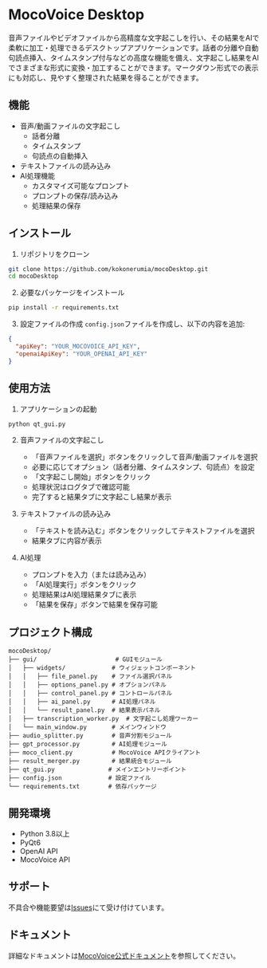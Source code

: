 # MocoVoice Desktop

音声ファイルやビデオファイルから高精度な文字起こしを行い、その結果をAIで柔軟に加工・処理できるデスクトップアプリケーションです。話者の分離や自動句読点挿入、タイムスタンプ付与などの高度な機能を備え、文字起こし結果をAIでさまざまな形式に変換・加工することができます。マークダウン形式での表示にも対応し、見やすく整理された結果を得ることができます。

## 機能

- 音声/動画ファイルの文字起こし
  - 話者分離
  - タイムスタンプ
  - 句読点の自動挿入
- テキストファイルの読み込み
- AI処理機能
  - カスタマイズ可能なプロンプト
  - プロンプトの保存/読み込み
  - 処理結果の保存

## インストール

1. リポジトリをクローン
```bash
git clone https://github.com/kokonerumia/mocoDesktop.git
cd mocoDesktop
```

2. 必要なパッケージをインストール
```bash
pip install -r requirements.txt
```

3. 設定ファイルの作成
`config.json`ファイルを作成し、以下の内容を追加:
```json
{
  "apiKey": "YOUR_MOCOVOICE_API_KEY",
  "openaiApiKey": "YOUR_OPENAI_API_KEY"
}
```

## 使用方法

1. アプリケーションの起動
```bash
python qt_gui.py
```

2. 音声ファイルの文字起こし
   - 「音声ファイルを選択」ボタンをクリックして音声/動画ファイルを選択
   - 必要に応じてオプション（話者分離、タイムスタンプ、句読点）を設定
   - 「文字起こし開始」ボタンをクリック
   - 処理状況はログタブで確認可能
   - 完了すると結果タブに文字起こし結果が表示

3. テキストファイルの読み込み
   - 「テキストを読み込む」ボタンをクリックしてテキストファイルを選択
   - 結果タブに内容が表示

4. AI処理
   - プロンプトを入力（または読み込み）
   - 「AI処理実行」ボタンをクリック
   - 処理結果はAI処理結果タブに表示
   - 「結果を保存」ボタンで結果を保存可能

## プロジェクト構成

```
mocoDesktop/
├── gui/                      # GUIモジュール
│   ├── widgets/             # ウィジェットコンポーネント
│   │   ├── file_panel.py    # ファイル選択パネル
│   │   ├── options_panel.py # オプションパネル
│   │   ├── control_panel.py # コントロールパネル
│   │   ├── ai_panel.py      # AI処理パネル
│   │   └── result_panel.py  # 結果表示パネル
│   ├── transcription_worker.py  # 文字起こし処理ワーカー
│   └── main_window.py       # メインウィンドウ
├── audio_splitter.py        # 音声分割モジュール
├── gpt_processor.py         # AI処理モジュール
├── moco_client.py           # MocoVoice APIクライアント
├── result_merger.py         # 結果統合モジュール
├── qt_gui.py               # メインエントリーポイント
├── config.json             # 設定ファイル
└── requirements.txt        # 依存パッケージ
```

## 開発環境

- Python 3.8以上
- PyQt6
- OpenAI API
- MocoVoice API

## サポート

不具合や機能要望は[Issues](https://github.com/kokonerumia/mocoDesktop/issues)にて受け付けています。

## ドキュメント

詳細なドキュメントは[MocoVoice公式ドキュメント](https://docs.mocomoco.ai/)を参照してください。
